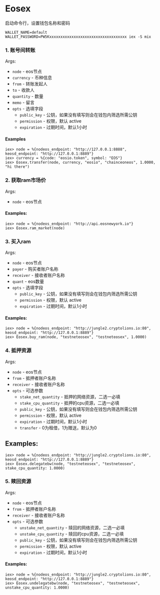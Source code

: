 # Eosex

启动命令行，设置钱包名称和密码

`WALLET_NAME=default WALLET_PASSWORD=PW5Kxxxxxxxxxxxxxxxxxxxxxxxxxxxxxxxxxxx iex -S mix`

### 1. 账号间转账

Args:
  * `node` - eos节点
  * `currency` - 币种信息
  * `from` - 转账发起人
  * `to` - 收款人
  * `quantity` - 数量
  * `memo` - 留言
  * `opts` - 选填字段
    * `public_key` - 公钥，如果没有填写则会在钱包内筛选所需公钥
    * `permission` - 权限，默认 active
    * `expiration` - 过期时间，默认1小时

#### Examples
```
iex> node = %{nodeos_endpoint: "http://127.0.0.1:8888", keosd_endpoint: "http://127.0.0.1:8889"}
iex> currency = %{code: "eosio.token", symbol: "EOS"}
iex> Eosex.transfer(node, currency, "eosio", "chainceoneos", 1.0000, "hi there")
```

### 2. 获取ram市场价

Args:
  * `node` - eos节点

#### Examples:
```
iex> node = %{nodeos_endpoint: "http://api.eosnewyork.io"}
iex> Eosex.ram_market(node)
```

### 3. 买入ram

Args:
  * `node` - eos节点
  * `payer` - 购买者账户名称
  * `receiver` - 接收者账户名称
  * `quant` - eos数量
  * `opts` - 选填字段
    * `public_key` - 公钥，如果没有填写则会在钱包内筛选所需公钥
    * `permission` - 权限，默认 active
    * `expiration` - 过期时间，默认1小时

#### Examples:
```
iex> node = %{nodeos_endpoint: "http://jungle2.cryptolions.io:80", keosd_endpoint: "http://127.0.0.1:8889"}
iex> Eosex.buy_ram(node, "testneteosex", "testneteosex", 1.0000)
```

### 4. 抵押资源

Args:
  * `node` - eos节点
  * `from` - 抵押者账户名称
  * `receiver` - 接收者账户名称
  * `opts` - 可选参数
    * `stake_net_quantity` - 抵押的网络资源，二选一必填
    * `stake_cpu_quantity` - 抵押的cpu资源，二选一必填
    * `public_key` - 公钥，如果没有填写则会在钱包内筛选所需公钥
    * `permission` - 权限，默认 active
    * `expiration` - 过期时间，默认1小时
    * `transfer` - 0为租借，1为赠送，默认为0

## Examples:
```
iex> node = %{nodeos_endpoint: "http://jungle2.cryptolions.io:80", keosd_endpoint: "http://127.0.0.1:8889"}
iex> Eosex.delegatebw(node, "testneteosex", "testneteosex", stake_cpu_quantity: 1.0000)
```

### 5. 赎回资源

Args:
  * `node` - eos节点
  * `from` - 抵押者账户名称
  * `receiver` - 接收者账户名称
  * `opts` - 可选参数
    * `unstake_net_quantity` - 赎回的网络资源，二选一必填
    * `unstake_cpu_quantity` - 赎回的cpu资源，二选一必填
    * `public_key` - 公钥，如果没有填写则会在钱包内筛选所需公钥
    * `permission` - 权限，默认 active
    * `expiration` - 过期时间，默认1小时

#### Examples:
```
iex> node = %{nodeos_endpoint: "http://jungle2.cryptolions.io:80", keosd_endpoint: "http://127.0.0.1:8889"}
iex> Eosex.undelegatebw(node, "testneteosex", "testneteosex", unstake_cpu_quantity: 1.0000)
```
